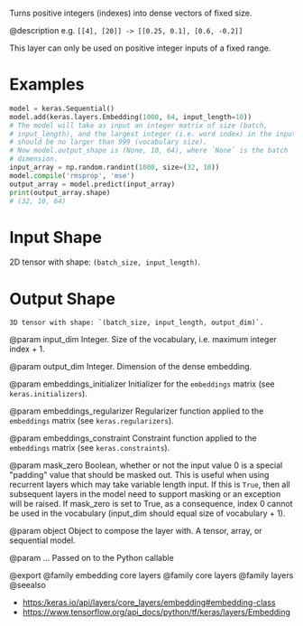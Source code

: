 Turns positive integers (indexes) into dense vectors of fixed size.

@description
e.g. `[[4], [20]] -> [[0.25, 0.1], [0.6, -0.2]]`

This layer can only be used on positive integer inputs of a fixed range.

# Examples
```python
model = keras.Sequential()
model.add(keras.layers.Embedding(1000, 64, input_length=10))
# The model will take as input an integer matrix of size (batch,
# input_length), and the largest integer (i.e. word index) in the input
# should be no larger than 999 (vocabulary size).
# Now model.output_shape is (None, 10, 64), where `None` is the batch
# dimension.
input_array = np.random.randint(1000, size=(32, 10))
model.compile('rmsprop', 'mse')
output_array = model.predict(input_array)
print(output_array.shape)
# (32, 10, 64)
```

# Input Shape
2D tensor with shape: `(batch_size, input_length)`.

# Output Shape
    3D tensor with shape: `(batch_size, input_length, output_dim)`.

@param input_dim
Integer. Size of the vocabulary,
i.e. maximum integer index + 1.

@param output_dim
Integer. Dimension of the dense embedding.

@param embeddings_initializer
Initializer for the `embeddings`
matrix (see `keras.initializers`).

@param embeddings_regularizer
Regularizer function applied to
the `embeddings` matrix (see `keras.regularizers`).

@param embeddings_constraint
Constraint function applied to
the `embeddings` matrix (see `keras.constraints`).

@param mask_zero
Boolean, whether or not the input value 0 is a special
"padding" value that should be masked out.
This is useful when using recurrent layers which
may take variable length input. If this is `True`,
then all subsequent layers in the model need
to support masking or an exception will be raised.
If mask_zero is set to True, as a consequence,
index 0 cannot be used in the vocabulary (input_dim should
equal size of vocabulary + 1).

@param object
Object to compose the layer with. A tensor, array, or sequential model.

@param ...
Passed on to the Python callable

@export
@family embedding core layers
@family core layers
@family layers
@seealso
+ <https:/keras.io/api/layers/core_layers/embedding#embedding-class>
+ <https://www.tensorflow.org/api_docs/python/tf/keras/layers/Embedding>
